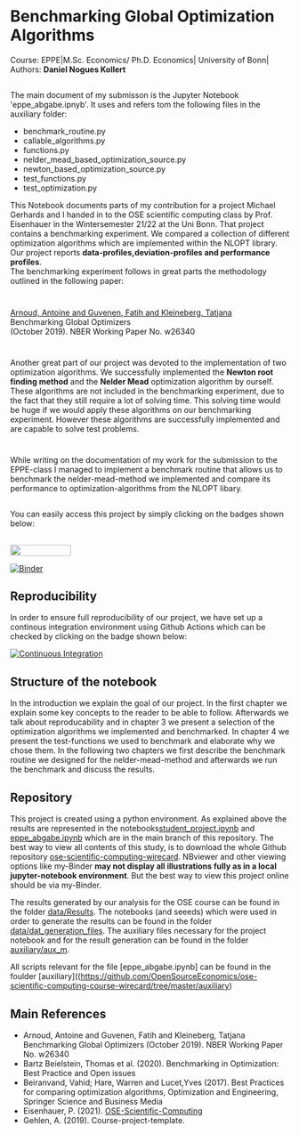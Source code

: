 # Benchmarking Global Optimization Algorithms

Course: EPPE|M.Sc. Economics/ Ph.D. Economics| University of Bonn|<br>
Authors: **Daniel Nogues Kollert**
##
The main document of my submisson is the Jupyter Notebook 'eppe_abgabe.ipnyb'. It uses and refers tom the following files in the auxiliary folder:

- benchmark_routine.py
- callable_algorithms.py
- functions.py
- nelder_mead_based_optimization_source.py
- newton_based_optimization_source.py
- test_functions.py
- test_optimization.py

This Notebook documents parts of my contribution for a project Michael Gerhards and I handed in to the OSE scientific computing class by Prof. Eisenhauer in the Wintersemester 21/22 at the Uni Bonn. That project contains a benchmarking experiment. We compared a collection of different optimization algorithms which are implemented within the NLOPT library. Our project reports **data-profiles,deviation-profiles and performance profiles**.<br> The benchmarking experiment follows in great parts the methodology outlined in the following paper:<br>
#
[Arnoud, Antoine and Guvenen, Fatih and Kleineberg, Tatjana](https://papers.ssrn.com/sol3/papers.cfm?abstract_id=3465350#)
<br> Benchmarking Global Optimizers
<br> (October 2019). NBER Working Paper No. w26340
#
Another great part of our project was devoted to the implementation of two optimization algorithms. We successfully implemented the **Newton root finding method** and the **Nelder Mead** optimization algorithm by ourself. These algorithms are not included in the benchmarking experiment, due to the fact that they still require a lot of solving time. This solving time would be huge if we would apply these algorithms on our benchmarking experiment. However these algorithms are successfully implemented and are capable to solve test problems.
#
While writing on the documentation of my work for the submission to the EPPE-class I managed to implement a benchmark routine that allows us to benchmark the nelder-mead-method we implemented and compare its performance to optimization-algorithms from the NLOPT libary.
##
You can easily access this project by simply clicking on the badges shown below:
##


<a href="https://nbviewer.jupyter.org/github/OpenSourceEconomics/ose-scientific-computing-course-wirecard/blob/master/student_project.ipynb"
   target="_parent">
   <img align="center"
  src="https://raw.githubusercontent.com/jupyter/design/master/logos/Badges/nbviewer_badge.png"
      width="109" height="20">
</a>

[![Binder](https://mybinder.org/badge_logo.svg)](https://mybinder.org/v2/gh/OpenSourceEconomics/ose-scientific-computing-course-wirecard/HEAD)

## Reproducibility
In order to ensure full reproducibility of our project, we have set up a continous integration environment using Github Actions which can be checked by clicking on the badge shown below:

[![Continuous Integration](https://github.com/OpenSourceEconomics/ose-scientific-computing-course-wirecard/actions/workflows/ci.yml/badge.svg)](https://github.com/OpenSourceEconomics/ose-scientific-computing-course-wirecard/actions/workflows/ci.yml)

## Structure of the notebook

In the introduction we explain the goal of our project. In the first chapter we explain some key concepts to the reader to be able to follow. Afterwards we talk about reproducability and in chapter 3 we present a selection of the optimization algorithms we implemented and benchmarked. In chapter 4 we present the test-functions we used to benchmark and elaborate why we chose them. In the following two chapters we first describe the benchmark routine we designed for the nelder-mead-method and afterwards we run the benchmark and discuss the results.


## Repository

This project is created using a python environment. As explained above the results are represented in the notebooks[student_project.ipynb](https://github.com/OpenSourceEconomics/ose-scientific-computing-course-wirecard/blob/master/student_project.ipynb) and [eppe_abgabe.ipynb](https://github.com/OpenSourceEconomics/ose-scientific-computing-course-wirecard/blob/master/eppe_abgabe.ipynb) which are in the main branch of this repository. The best way to view all contents of this study, is to download the whole Github repository [ose-scientific-computing-wirecard](https://github.com/OpenSourceEconomics/ose-scientific-computing-course-wirecard). NBviewer and other viewing options like my-Binder **may not display all illustrations fully as in a local jupyter-notebook environment**. But the best way to view this project online should be via my-Binder.

The results generated by our analysis for the OSE course can be found in the folder [data/Results](https://github.com/OpenSourceEconomics/ose-scientific-computing-course-wirecard/tree/master/data/Results). The notebooks (and seeeds) which were used in order to generate the results can be found in the folder [data/dat_generation_files](https://github.com/OpenSourceEconomics/ose-scientific-computing-course-wirecard/tree/master/data/dat_generation_files). The auxiliary files necessary for the project notebook and for the result generation can be found in the folder [auxiliary/aux_m](https://github.com/OpenSourceEconomics/ose-scientific-computing-course-wirecard/tree/master/auxiliary/aux_m).

All scripts relevant for the file [eppe_abgabe.ipynb] can be found in the foulder [auxiliary]((https://github.com/OpenSourceEconomics/ose-scientific-computing-course-wirecard/tree/master/auxiliary)

## Main References

- Arnoud, Antoine and Guvenen, Fatih and Kleineberg, Tatjana Benchmarking Global Optimizers (October 2019). NBER Working Paper No. w26340
- Bartz Beielstein, Thomas et al. (2020). Benchmarking in Optimization: Best Practice and Open issues
- Beiranvand, Vahid; Hare, Warren and Lucet,Yves (2017). Best Practices for comparing optimization algorithms, Optimization and Engineering, Springer Science and Business Media
- Eisenhauer, P. (2021). [OSE-Scientific-Computing](https://ose-scientific-computing.readthedocs.io/en/latest/)
- Gehlen, A. (2019). Course-project-template.




